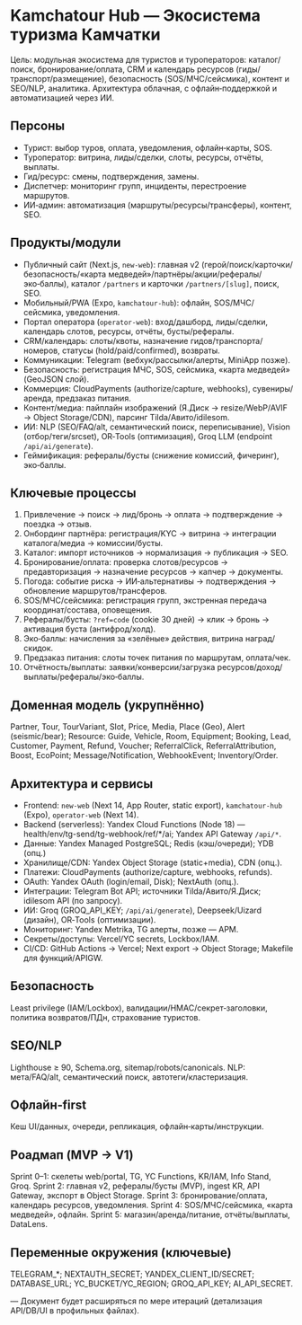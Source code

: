 # Kamchatour Hub — Экосистема туризма Камчатки

Цель: модульная экосистема для туристов и туроператоров: каталог/поиск, бронирование/оплата, CRM и календарь ресурсов (гиды/транспорт/размещение), безопасность (SOS/МЧС/сейсмика), контент и SEO/NLP, аналитика. Архитектура облачная, с офлайн‑поддержкой и автоматизацией через ИИ.

## Персоны
- Турист: выбор туров, оплата, уведомления, офлайн‑карты, SOS.
- Туроператор: витрина, лиды/сделки, слоты, ресурсы, отчёты, выплаты.
- Гид/ресурс: смены, подтверждения, замены.
- Диспетчер: мониторинг групп, инциденты, перестроение маршрутов.
- ИИ‑админ: автоматизация (маршруты/ресурсы/трансферы), контент, SEO.

## Продукты/модули
- Публичный сайт (Next.js, `new-web`): главная v2 (герой/поиск/карточки/безопасность/«карта медведей»/партнёры/акции/рефералы/эко‑баллы), каталог `/partners` и карточки `/partners/[slug]`, поиск, SEO.
- Мобильный/PWA (Expo, `kamchatour-hub`): офлайн, SOS/МЧС/сейсмика, уведомления.
- Портал оператора (`operator-web`): вход/дашборд, лиды/сделки, календарь слотов, ресурсы, отчёты, бусты/рефералы.
- CRM/календарь: слоты/квоты, назначение гидов/транспорта/номеров, статусы (hold/paid/confirmed), возвраты.
- Коммуникации: Telegram (вебхук/рассылки/алерты, MiniApp позже).
- Безопасность: регистрация МЧС, SOS, сейсмика, «карта медведей» (GeoJSON слой).
- Коммерция: CloudPayments (authorize/capture, webhooks), сувениры/аренда, предзаказ питания.
- Контент/медиа: пайплайн изображений (Я.Диск → resize/WebP/AVIF → Object Storage/CDN), парсинг Tilda/Авито/idilesom.
- ИИ: NLP (SEO/FAQ/alt, семантический поиск, переписывание), Vision (отбор/теги/srcset), OR‑Tools (оптимизация), Groq LLM (endpoint `/api/ai/generate`).
- Геймификация: рефералы/бусты (снижение комиссий, фичеринг), эко‑баллы.

## Ключевые процессы
1) Привлечение → поиск → лид/бронь → оплата → подтверждение → поездка → отзыв.
2) Онбординг партнёра: регистрация/KYC → витрина → интеграции каталога/медиа → комиссии/бусты.
3) Каталог: импорт источников → нормализация → публикация → SEO.
4) Бронирование/оплата: проверка слотов/ресурсов → предавторизация → назначение ресурсов → капчер → документы.
5) Погода: событие риска → ИИ‑альтернативы → подтверждения → обновление маршрутов/трансферов.
6) SOS/МЧС/сейсмика: регистрация групп, экстренная передача координат/состава, оповещения.
7) Рефералы/бусты: `?ref=code` (cookie 30 дней) → клик → бронь → активация буста (антифрод/холд).
8) Эко‑баллы: начисления за «зелёные» действия, витрина наград/скидок.
9) Предзаказ питания: слоты точек питания по маршрутам, оплата/чек.
10) Отчётность/выплаты: заявки/конверсии/загрузка ресурсов/доход/выплаты/рефералы/эко‑баллы.

## Доменная модель (укрупнённо)
Partner, Tour, TourVariant, Slot, Price, Media, Place (Geo), Alert (seismic/bear);
Resource: Guide, Vehicle, Room, Equipment; Booking, Lead, Customer, Payment, Refund, Voucher;
ReferralClick, ReferralAttribution, Boost, EcoPoint; Message/Notification, WebhookEvent; Inventory/Order.

## Архитектура и сервисы
- Frontend: `new-web` (Next 14, App Router, static export), `kamchatour-hub` (Expo), `operator-web` (Next 14).
- Backend (serverless): Yandex Cloud Functions (Node 18) — health/env/tg-send/tg-webhook/ref/*/ai; Yandex API Gateway `/api/*`.
- Данные: Yandex Managed PostgreSQL; Redis (кэш/очереди); YDB (опц.)
- Хранилище/CDN: Yandex Object Storage (static+media), CDN (опц.).
- Платежи: CloudPayments (authorize/capture, webhooks, refunds).
- OAuth: Yandex OAuth (login/email, Disk); NextAuth (опц.).
- Интеграции: Telegram Bot API; источники Tilda/Авито/Я.Диск; idilesom API (по запросу).
- ИИ: Groq (GROQ_API_KEY; `/api/ai/generate`), Deepseek/Uizard (дизайн), OR‑Tools (оптимизации).
- Мониторинг: Yandex Metrika, TG алерты, позже — APM.
- Секреты/доступы: Vercel/YC secrets, Lockbox/IAM.
- CI/CD: GitHub Actions → Vercel; Next export → Object Storage; Makefile для функций/APIGW.

## Безопасность
Least privilege (IAM/Lockbox), валидации/HMAC/секрет‑заголовки, политика возвратов/ПДн, страхование туристов.

## SEO/NLP
Lighthouse ≥ 90, Schema.org, sitemap/robots/canonicals. NLP: мета/FAQ/alt, семантический поиск, автотеги/кластеризация.

## Офлайн‑first
Кеш UI/данных, очереди, репликация, офлайн‑карты/инструкции.

## Роадмап (MVP → V1)
Sprint 0–1: скелеты web/portal, TG, YC Functions, KR/IAM, Info Stand, Groq.
Sprint 2: главная v2, рефералы/бусты (MVP), ingest KR, API Gateway, экспорт в Object Storage.
Sprint 3: бронирование/оплата, календарь ресурсов, уведомления.
Sprint 4: SOS/МЧС/сейсмика, «карта медведей», офлайн.
Sprint 5: магазин/аренда/питание, отчёты/выплаты, DataLens.

## Переменные окружения (ключевые)
TELEGRAM_*; NEXTAUTH_SECRET; YANDEX_CLIENT_ID/SECRET; DATABASE_URL; YC_BUCKET/YC_REGION; GROQ_API_KEY; AI_API_SECRET.

— Документ будет расширяться по мере итераций (детализация API/DB/UI в профильных файлах).

